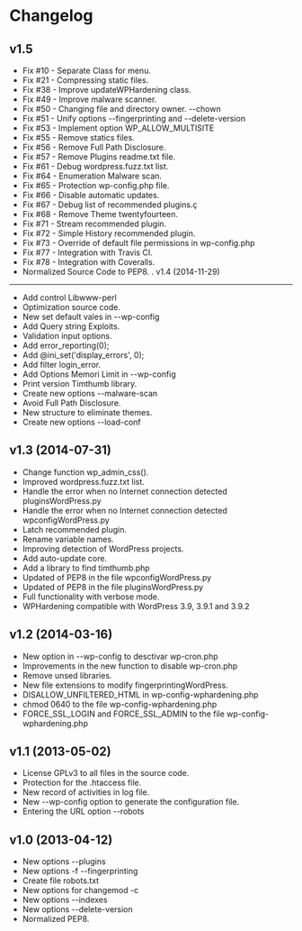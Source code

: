 Changelog
=========

v1.5
----

- Fix #10 - Separate Class for menu.
- Fix #21 - Compressing static files.
- Fix #38 - Improve updateWPHardening class.
- Fix #49 - Improve malware scanner.
- Fix #50 - Changing file and directory owner. --chown
- Fix #51 - Unify options --fingerprinting and --delete-version
- Fix #53 - Implement option WP_ALLOW_MULTISITE
- Fix #55 - Remove statics files.
- Fix #56 - Remove Full Path Disclosure.
- Fix #57 - Remove Plugins readme.txt file.
- Fix #61 - Debug wordpress.fuzz.txt list.
- Fix #64 - Enumeration Malware scan.
- Fix #65 - Protection wp-config.php file.
- Fix #66 - Disable automatic updates.
- Fix #67 - Debug list of recommended plugins.ç
- Fix #68 - Remove Theme twentyfourteen.
- Fix #71 - Stream recommended plugin.
- Fix #72 - Simple History recommended plugin.
- Fix #73 - Override of default file permissions in wp-config.php
- Fix #77 - Integration with Travis CI.
- Fix #78 - Integration with Coveralls.
- Normalized Source Code to PEP8.
.
v1.4 (2014-11-29)
-----------------

- Add control Libwww-perl
- Optimization source code.
- New set default vales in --wp-config
- Add Query string Exploits.
- Validation input options.
- Add error_reporting(0);
- Add @ini_set('display_errors', 0);
- Add filter login_error.
- Add Options Memori Limit in --wp-config
- Print version Timthumb library.
- Create new options --malware-scan
- Avoid Full Path Disclosure.
- New structure to eliminate themes.
- Create new options --load-conf

v1.3 (2014-07-31)
-----------------

- Change function wp_admin_css().
- Improved wordpress.fuzz.txt list.
- Handle the error when no Internet connection detected pluginsWordPress.py
- Handle the error when no Internet connection detected wpconfigWordPress.py
- Latch recommended plugin.
- Rename variable names.
- Improving detection of WordPress projects.
- Add auto-update core.
- Add a library to find timthumb.php
- Updated of PEP8 in the file wpconfigWordPress.py
- Updated of PEP8 in the file pluginsWordPress.py
- Full functionality with verbose mode.
- WPHardening compatible with WordPress 3.9, 3.9.1 and 3.9.2

v1.2 (2014-03-16)
-----------------

- New option in --wp-config to desctivar wp-cron.php
- Improvements in the new function to disable wp-cron.php
- Remove unsed libraries.
- New file extensions to modify fingerprintingWordPress.
- DISALLOW_UNFILTERED_HTML in wp-config-wphardening.php
- chmod 0640 to the file wp-config-wphardening.php
- FORCE_SSL_LOGIN and FORCE_SSL_ADMIN to the file wp-config-wphardening.php

v1.1 (2013-05-02)
-----------------

- License GPLv3 to all files in the source code.
- Protection for the .htaccess file.
- New record of activities in log file.
- New --wp-config option to generate the configuration file.
- Entering the URL option --robots

v1.0 (2013-04-12)
------------------

- New options --plugins
- New options -f --fingerprinting
- Create file robots.txt
- New options for changemod -c
- New options --indexes
- New options --delete-version
- Normalized PEP8.
